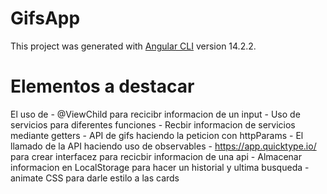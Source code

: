 # GifsApp

This project was generated with [Angular CLI](https://github.com/angular/angular-cli) version 14.2.2.

# Elementos a destacar

El uso de 
    -   @ViewChild para recicibr informacion de un input
    -   Uso de servicios para diferentes funciones
    -   Recbir informacion de servicios mediante getters
    -   API de gifs haciendo la peticion con httpParams 
    -   El llamado de la API haciendo uso de observables
    -   https://app.quicktype.io/ para crear interfacez para recicbir informacion de una api
    -   Almacenar informacion en LocalStorage para hacer un historial y ultima busqueda
    -   animate CSS para darle estilo a las cards